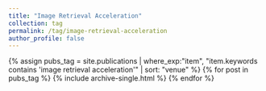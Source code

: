 ```yaml
---
title: "Image Retrieval Acceleration"
collection: tag
permalink: /tag/image-retrieval-acceleration
author_profile: false
---
```

{% assign pubs_tag = site.publications | where_exp:"item", "item.keywords contains 'image retrieval acceleration'" | sort: "venue" %}
{% for post in pubs_tag %}
  {% include archive-single.html %}
{% endfor %}